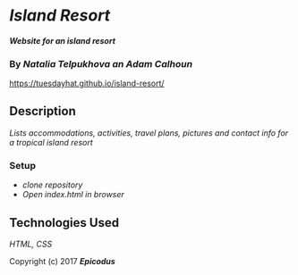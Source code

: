 # _Island Resort_

#### _Website for an island resort_

### By  _**Natalia Telpukhova an Adam Calhoun**_

https://tuesdayhat.github.io/island-resort/

## Description

_Lists accommodations, activities, travel plans, pictures and contact info for a tropical island resort_

### Setup
* _clone repository_
* _Open index.html in browser_

## Technologies Used
_HTML, CSS_

Copyright (c) 2017 **_Epicodus_**
